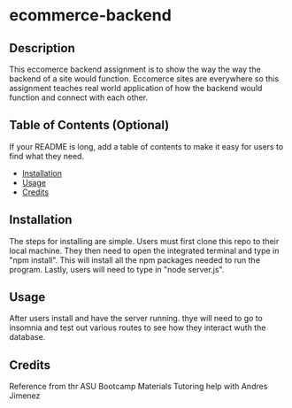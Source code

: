 # ecommerce-backend

## Description

This eccomerce backend assignment is to show the way the way the backend of a site would function. Eccomerce sites are everywhere so this assignment teaches real world application of how the backend would function and connect with each other.

## Table of Contents (Optional)

If your README is long, add a table of contents to make it easy for users to find what they need.

- [Installation](#installation)
- [Usage](#usage)
- [Credits](#credits)

## Installation

The steps for installing are simple. Users must first clone this repo to their local machine. They then need to open the integrated terminal and type in "npm install". This will install all the npm packages needed to run the program. Lastly, users will need to type in "node server.js".

## Usage

After users install and have the server running. thye will need to go to insomnia and test out various routes to see how they interact wuth the database.

## Credits

Reference from thr ASU Bootcamp Materials
Tutoring help with Andres Jimenez
